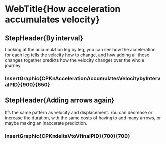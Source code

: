 
# WebTitle{How acceleration accumulates velocity}

## StepHeader{By interval}

Looking at the accumulation leg by leg, you can see how the acceleration for each leg tells the velocity how to change, and how adding all those changes together predicts how the velocity changes over the whole journey.

### InsertGraphic{CPKnAccelerationAccumulatesVelocitybyIntervalPID}{900}{650}

## StepHeader{Adding arrows again}

It’s the same pattern as velocity and displacement. You can decrease or increase the duration, with the same costs of having to add many arrows, or maybe making an inaccurate prediction.

### InsertGraphic{CPKndeltaVtoVfinalPID}{700}{700}